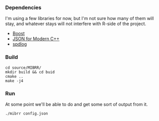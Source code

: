 ### Dependencies

I'm using a few libraries for now, but I'm not sure how many of them will stay, 
and whatever stays will not interfere with R-side of the project.

- [Boost](https://www.boost.org)
- [JSON for Modern C++](https://github.com/nlohmann/json)
- [spdlog](https://github.com/gabime/spdlog)

### Build

```shell script
cd source/MIBRR/
mkdir build && cd buid
cmake ..
make -j4
```

### Run

At some point we'll be able to do and get some sort of output from it.

```shell script
./mibrr config.json
```